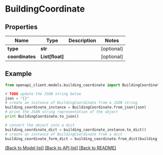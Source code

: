# BuildingCoordinate


## Properties
Name | Type | Description | Notes
------------ | ------------- | ------------- | -------------
**type** | **str** |  | [optional] 
**coordinates** | **List[float]** |  | [optional] 

## Example

```python
from openapi_client.models.building_coordinate import BuildingCoordinate

# TODO update the JSON string below
json = "{}"
# create an instance of BuildingCoordinate from a JSON string
building_coordinate_instance = BuildingCoordinate.from_json(json)
# print the JSON string representation of the object
print BuildingCoordinate.to_json()

# convert the object into a dict
building_coordinate_dict = building_coordinate_instance.to_dict()
# create an instance of BuildingCoordinate from a dict
building_coordinate_form_dict = building_coordinate.from_dict(building_coordinate_dict)
```
[[Back to Model list]](../README.md#documentation-for-models) [[Back to API list]](../README.md#documentation-for-api-endpoints) [[Back to README]](../README.md)


